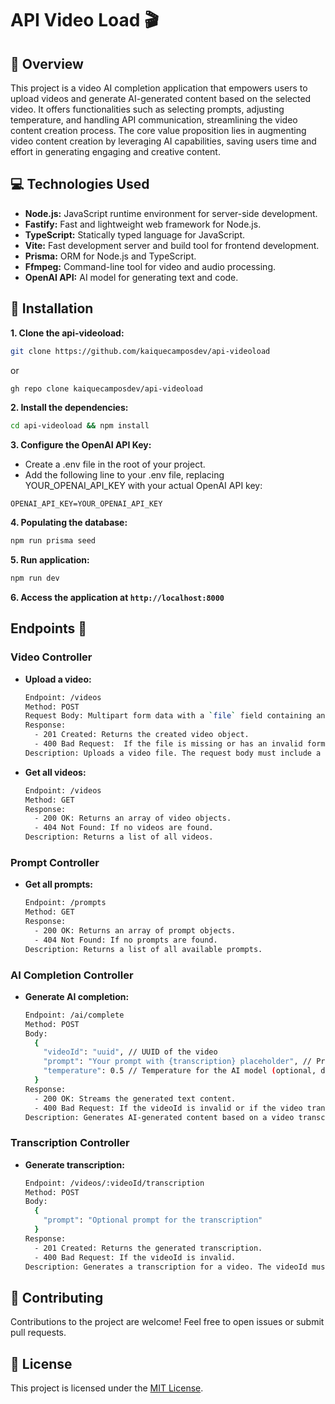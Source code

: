 # API Video Load 🎬

## 📍 Overview

This project is a video AI completion application that empowers users to upload videos and generate AI-generated content based on the selected video. It offers functionalities such as selecting prompts, adjusting temperature, and handling API communication, streamlining the video content creation process. The core value proposition lies in augmenting video content creation by leveraging AI capabilities, saving users time and effort in generating engaging and creative content.

## 💻 Technologies Used 

- **Node.js:**  JavaScript runtime environment for server-side development.
- **Fastify:**  Fast and lightweight web framework for Node.js.
- **TypeScript:**  Statically typed language for JavaScript.
- **Vite:** Fast development server and build tool for frontend development.
- **Prisma:**  ORM for Node.js and TypeScript.
- **Ffmpeg:**  Command-line tool for video and audio processing.
- **OpenAI API:**  AI model for generating text and code.

## 🚀 Installation 

**1. Clone the api-videoload:**
   ```bash
   git clone https://github.com/kaiquecamposdev/api-videoload
   ```
   or
   ```bash
   gh repo clone kaiquecamposdev/api-videoload
   ```

**2. Install the dependencies:**
   ```bash
   cd api-videoload && npm install
   ```

**3. Configure the OpenAI API Key:**
  - Create a .env file in the root of your project.
  - Add the following line to your .env file, replacing YOUR_OPENAI_API_KEY with your actual OpenAI API key:
  ```env
  OPENAI_API_KEY=YOUR_OPENAI_API_KEY
  ```

**4. Populating the database:**
  ```bash
  npm run prisma seed
  ```

**5. Run application:**
  ```bash
  npm run dev
  ```
**6. Access the application at `http://localhost:8000`**

## Endpoints 🔗

### Video Controller

- **Upload a video:**

  ```bash
  Endpoint: /videos
  Method: POST
  Request Body: Multipart form data with a `file` field containing an MP3 file. 
  Response: 
    - 201 Created: Returns the created video object.
    - 400 Bad Request:  If the file is missing or has an invalid format. 
  Description: Uploads a video file. The request body must include a file field with an MP3 file.
  ```

- **Get all videos:**

  ```bash
  Endpoint: /videos
  Method: GET
  Response: 
    - 200 OK: Returns an array of video objects.
    - 404 Not Found: If no videos are found. 
  Description: Returns a list of all videos.
  ```

### Prompt Controller

- **Get all prompts:**

  ```bash
  Endpoint: /prompts
  Method: GET
  Response: 
    - 200 OK: Returns an array of prompt objects.
    - 404 Not Found: If no prompts are found. 
  Description: Returns a list of all available prompts.
  ```

### AI Completion Controller

- **Generate AI completion:**

  ```bash
  Endpoint: /ai/complete
  Method: POST
  Body:  
    {
      "videoId": "uuid", // UUID of the video
      "prompt": "Your prompt with {transcription} placeholder", // Prompt to use, using {transcription} as a placeholder for the video transcription
      "temperature": 0.5 // Temperature for the AI model (optional, defaults to 0.5)
    }
  Response: 
    - 200 OK: Streams the generated text content.
    - 400 Bad Request: If the videoId is invalid or if the video transcription is not yet generated. 
  Description: Generates AI-generated content based on a video transcription. The request body must include the videoId, a prompt, and an optional temperature value.
  ```

### Transcription Controller

- **Generate transcription:**

  ```bash
  Endpoint: /videos/:videoId/transcription
  Method: POST
  Body:  
    {
      "prompt": "Optional prompt for the transcription" 
    }
  Response: 
    - 201 Created: Returns the generated transcription.
    - 400 Bad Request: If the videoId is invalid. 
  Description: Generates a transcription for a video. The videoId must be provided in the URL, and the request body can optionally include a prompt.
  ```

## 🤝 Contributing 
Contributions to the project are welcome! Feel free to open issues or submit pull requests.

## 📝 License
This project is licensed under the [MIT License](./LICENSE).

